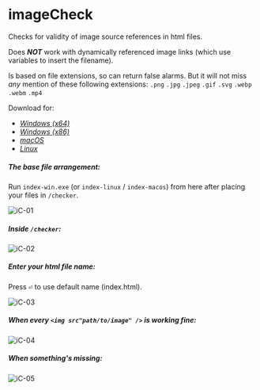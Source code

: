 # imageCheck
Checks for validity of image source references in html files.

Does ***NOT*** work with dynamically referenced image links (which use variables to insert the filename).

Is based on file extensions, so can return false alarms. But it will not miss *any* mention of these following extensions: `.png` `.jpg` `.jpeg` `.gif` `.svg` `.webp` `.webm` `.mp4`

Download for:
  - [*Windows (x64)*](https://github.com/cyrusfirheir/imageCheck/releases/download/v0.1.1/win64.zip)
  - [*Windows (x86)*](https://github.com/cyrusfirheir/imageCheck/releases/download/v0.1.1/win32.zip)
  - [*macOS*](https://github.com/cyrusfirheir/imageCheck/releases/download/v0.1.1/macos.zip)
  - [*Linux*](https://github.com/cyrusfirheir/imageCheck/releases/download/v0.1.1/linux.zip)

##### The base file arrangement:

Run `index-win.exe` (or `index-linux` / `index-macos`) from here after placing your files in `/checker`.

![iC-01](https://imgur.com/ci8QIlJ.png)

##### Inside `/checker`:
![iC-02](https://imgur.com/nfPG9Vo.png)

##### Enter your html file name:

Press <kbd>⏎</kbd> to use default name (index.html).

![iC-03](https://imgur.com/O5cGkz5.png)

##### When every `<img src"path/to/image" />` is working fine:
![iC-04](https://imgur.com/A565bas.png)

##### When something's missing:
![iC-05](https://imgur.com/GSU1cgv.png)
